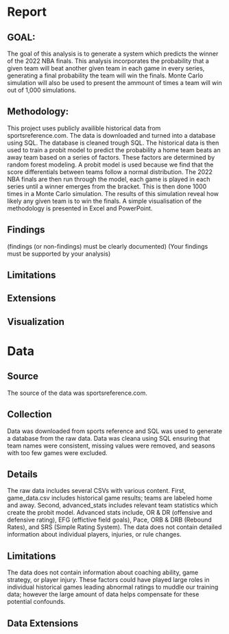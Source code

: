 # Report

## GOAL:
The goal of this analysis is to generate a system which predicts the winner of the 2022 NBA finals.
This analysis incorporates the probability that a given team will beat another given team in each game in every series, generating a final probability the team will win the finals.
Monte Carlo simulation will also be used to present the ammount of times a team will win out of 1,000 simulations.

## Methodology:
This project uses publicly availible historical data from sportsreference.com.
The data is downloaded and turned into a database using SQL.
The database is cleaned trough SQL.
The historical data is then used to train a probit model to predict the probability a home team beats an away team based on a series of factors. 
These factors are determined by random forest modeling.
A probit model is used because we find that the score differentials between teams follow a normal distribution.
The 2022 NBA finals are then run through the model, each game is played in each series until a winner emerges from the bracket.
This is then done 1000 times in a Monte Carlo simulation.
The results of this simulation reveal how likely any given team is to win the finals.
A simple visualisation of the methodology is presented in Excel and PowerPoint.

## Findings
(findings (or non-findings) must be clearly documented)
(Your findings must be supported by your analysis)

## Limitations

## Extensions

## Visualization

# Data

## Source
The source of the data was sportsreference.com.

## Collection
Data was downloaded from sports reference and SQL was used to generate a database from the raw data.
Data was cleana using SQL ensuring that team names were consistent, missing values were removed, and seasons with too few games were excluded.

## Details
The raw data includes several CSVs with various content.
First, game_data.csv includes historical game results; teams are labeled home and away.
Second, advanced_stats includes relevant team statistics which create the probit model.
Advanced stats include, OR & DR (offensive and defensive rating), EFG (effictive field goals), Pace, ORB & DRB (Rebound Rates), and SRS (Simple Rating System).
The data does not contain detailed information about individual players, injuries, or rule changes.

## Limitations
The data does not contain information about coaching ability, game strategy, or player injury. These factors could have played large roles in individual historical games leading abnormal ratings to muddle our training data; however the large amount of data helps compensate for these potential confounds.

## Data Extensions
